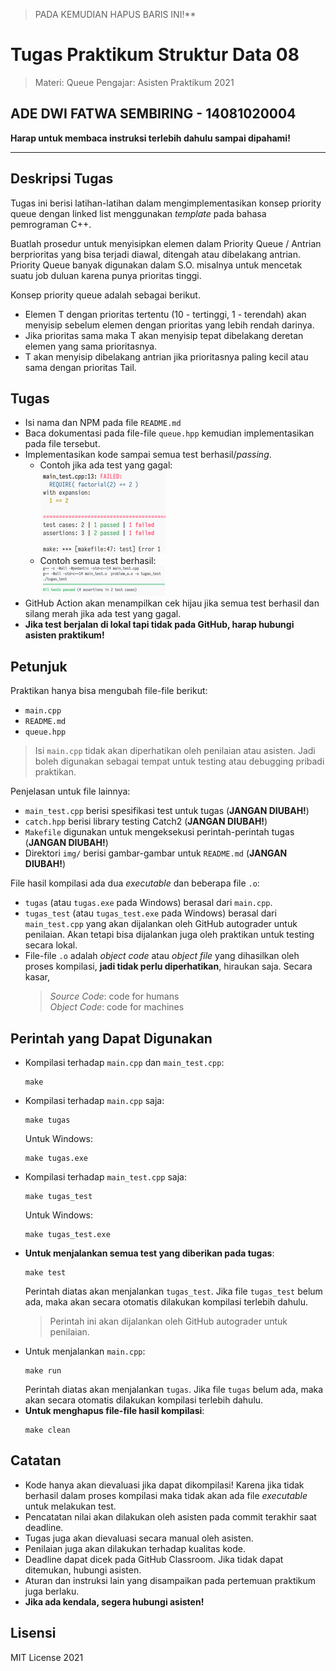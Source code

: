 > PADA KEMUDIAN HAPUS BARIS INI!**
# Tugas Praktikum Struktur Data 08

> Materi: Queue
> Pengajar: Asisten Praktikum 2021
## ADE DWI FATWA SEMBIRING - 14081020004

**Harap untuk membaca instruksi terlebih dahulu sampai dipahami!**

---


## Deskripsi Tugas

Tugas ini berisi latihan-latihan dalam mengimplementasikan konsep priority queue dengan linked list menggunakan _template_ pada bahasa pemrograman C++.

Buatlah prosedur untuk menyisipkan elemen dalam Priority Queue / Antrian berprioritas yang bisa terjadi diawal, ditengah atau dibelakang antrian. Priority Queue banyak digunakan dalam S.O. misalnya untuk mencetak suatu job duluan karena punya prioritas tinggi.

Konsep priority queue adalah sebagai berikut.
* Elemen T dengan prioritas tertentu (10 - tertinggi, 1 - terendah) akan menyisip sebelum elemen dengan prioritas yang lebih rendah darinya.
* Jika prioritas sama maka T akan menyisip tepat dibelakang deretan elemen yang sama prioritasnya.
* T akan menyisip dibelakang antrian jika prioritasnya paling kecil atau sama dengan prioritas Tail.

## Tugas

* Isi nama dan NPM pada file `README.md`
* Baca dokumentasi pada file-file `queue.hpp` kemudian implementasikan pada file tersebut.
* Implementasikan kode sampai semua test berhasil/_passing_.
  * Contoh jika ada test yang gagal:  
    ![](img/contoh_gagal.png)
  * Contoh semua test berhasil:  
    ![](img/contoh_berhasil.png)
* GitHub Action akan menampilkan cek hijau jika semua test berhasil dan silang merah jika ada test
  yang gagal.
* **Jika test berjalan di lokal tapi tidak pada GitHub, harap hubungi asisten praktikum!**


## Petunjuk

Praktikan hanya bisa mengubah file-file berikut:
* `main.cpp`
* `README.md`
* `queue.hpp`

> Isi `main.cpp` tidak akan diperhatikan oleh penilaian atau asisten. Jadi boleh digunakan sebagai
> tempat untuk testing atau debugging pribadi praktikan.

Penjelasan untuk file lainnya:
* `main_test.cpp` berisi spesifikasi test untuk tugas (**JANGAN DIUBAH!**)
* `catch.hpp` berisi library testing Catch2 (**JANGAN DIUBAH!**)
* `Makefile` digunakan untuk mengeksekusi perintah-perintah tugas (**JANGAN DIUBAH!**)
* Direktori `img/` berisi gambar-gambar untuk `README.md` (**JANGAN DIUBAH!**)

File hasil kompilasi ada dua _executable_ dan beberapa file `.o`:
* `tugas` (atau `tugas.exe` pada Windows) berasal dari `main.cpp`.
* `tugas_test` (atau `tugas_test.exe` pada Windows) berasal dari `main_test.cpp` yang akan
  dijalankan oleh GitHub autograder untuk penilaian. Akan tetapi bisa dijalankan juga oleh praktikan
  untuk testing secara lokal.
* File-file `.o` adalah _object code_ atau _object file_ yang dihasilkan oleh proses kompilasi,
  **jadi tidak perlu diperhatikan**, hiraukan saja. Secara kasar,
  > _Source Code_: code for humans  
  > _Object Code_: code for machines

## Perintah yang Dapat Digunakan

* Kompilasi terhadap `main.cpp` dan `main_test.cpp`:
  ```shell
  make
  ```
* Kompilasi terhadap `main.cpp` saja:
  ```shell
  make tugas
  ```
  Untuk Windows:
  ```shell
  make tugas.exe
  ```
* Kompilasi terhadap `main_test.cpp` saja:
  ```shell
  make tugas_test
  ```
  Untuk Windows:
  ```shell
  make tugas_test.exe
  ```
* **Untuk menjalankan semua test yang diberikan pada tugas**:
  ```shell
  make test
  ```
  Perintah diatas akan menjalankan `tugas_test`. Jika file `tugas_test` belum ada, maka akan secara
  otomatis dilakukan kompilasi terlebih dahulu.
  > Perintah ini akan dijalankan oleh GitHub autograder untuk penilaian.
* Untuk menjalankan `main.cpp`:
  ```shell
  make run
  ```
  Perintah diatas akan menjalankan `tugas`. Jika file `tugas` belum ada, maka akan secara otomatis dilakukan kompilasi terlebih dahulu.
* **Untuk menghapus file-file hasil kompilasi**:
  ```shell
  make clean
  ```


## Catatan

* Kode hanya akan dievaluasi jika dapat dikompilasi! Karena jika tidak berhasil dalam proses
  kompilasi maka tidak akan ada file _executable_ untuk melakukan test.
* Pencatatan nilai akan dilakukan oleh asisten pada commit terakhir saat deadline.
* Tugas juga akan dievaluasi secara manual oleh asisten.
* Penilaian juga akan dilakukan terhadap kualitas kode.
* Deadline dapat dicek pada GitHub Classroom. Jika tidak dapat ditemukan, hubungi asisten.
* Aturan dan instruksi lain yang disampaikan pada pertemuan praktikum juga berlaku.
* **Jika ada kendala, segera hubungi asisten!**


## Lisensi
MIT License 2021